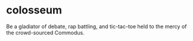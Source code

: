 colosseum
=========

Be a gladiator of debate, rap battling, and tic-tac-toe held to the mercy of the crowd-sourced Commodus.